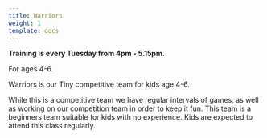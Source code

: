 ```yaml
---
title: Warriors
weight: 1
template: docs
---
```


<div class="note">
    <strong>Training is every Tuesday from 4pm - 5.15pm.</strong>
</div>

For ages 4-6.

Warriors is our Tiny competitive team for kids age 4-6. 

While this is a competitive team we have regular intervals of games, as well as working on our competition team in order to keep it fun. This team is a beginners team suitable for kids with no experience. Kids are expected to attend this class regularly.